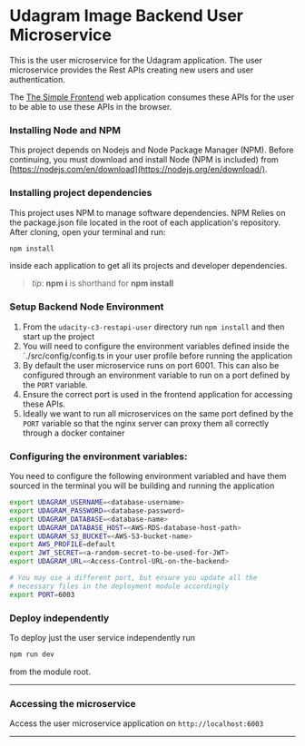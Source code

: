 # Udagram Image Backend User Microservice

This is the user microservice for the Udagram application. The user microservice provides the Rest APIs creating new users and user authentication.

The [The Simple Frontend](../udacity-c3-frontend) web application consumes these APIs for the user to be able to use these APIs in the browser.

### Installing Node and NPM
This project depends on Nodejs and Node Package Manager (NPM). Before continuing, you must download and install Node (NPM is included) from [https://nodejs.com/en/download](https://nodejs.org/en/download/).

### Installing project dependencies

This project uses NPM to manage software dependencies. NPM Relies on the package.json file located in the root of each application's repository. After cloning, open your terminal and run:
```bash
npm install
```
inside each application to get all its projects and developer dependencies.

>_tip_: **npm i** is shorthand for **npm install**

### Setup Backend Node Environment
1. From the `udacity-c3-restapi-user` directory run `npm install` and then start up the project
1. You will need to configure the environment variables defined inside the `./src/config/config.ts in your user profile before running the application
1. By default the user microservice runs on port 6001. This can also be configured through an environment variable to run on a port defined by the `PORT` variable.
1. Ensure the correct port is used in the frontend application for accessing these APIs.
1. Ideally we want to run all microservices on the same port defined by the `PORT` variable so that the nginx server can proxy them all correctly through a docker container

### Configuring the environment variables:
You need to configure the following environment variabled and have them sourced in the terminal you will be building and running the application
```bash
export UDAGRAM_USERNAME=<database-username>
export UDAGRAM_PASSWORD=<database-password>
export UDAGRAM_DATABASE=<database-name>
export UDAGRAM_DATABASE_HOST=<AWS-RDS-database-host-path>
export UDAGRAM_S3_BUCKET=<AWS-S3-bucket-name>
export AWS_PROFILE=default
export JWT_SECRET=<a-random-secret-to-be-used-for-JWT>
export UDAGRAM_URL=<Access-Control-URL-on-the-backend>

# You may use a different port, but ensure you update all the
# necessary files in the deployment module accordingly
export PORT=6003
```

### Deploy independently

To deploy just the user service independently run 
```bash
npm run dev
```
from the module root.

***

### Accessing the microservice
Access the user microservice application on `http://localhost:6003`

***
